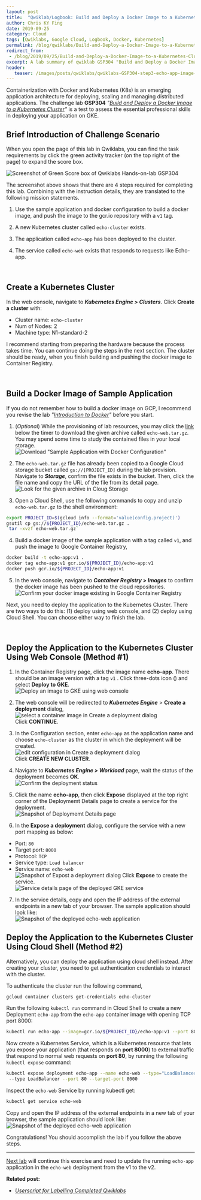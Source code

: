 ```yaml
---
layout: post
title:  "Qwiklab/Logbook: Build and Deploy a Docker Image to a Kubernetes Cluster"
author: Chris KY Fing
date: 2019-09-25
category: Cloud
tags: [Qwiklabs, Google Cloud, Logbook, Docker, Kubernetes]
permalink: /blog/qwiklabs/Build-and-Deploy-a-Docker-Image-to-a-Kubernetes-Cluster
redirect_from:
 - /blog/2019/09/25/Build-and-Deploy-a-Docker-Image-to-a-Kubernetes-Cluster
excerpt: A lab summary of qwiklab GSP304 "Build and Deploy a Docker Image to a Kubernetes Cluster" | 1. Create a Kubernetes Cluster | 2. Build a Docker Image of Sample Application | 3a. Deploy the Application to the Kubernetes Cluster Using Web Console (Method 1)  | 3b. Deploy the Application to the Kubernetes Cluster Using Cloud Shell (Method 2)
header: 
   teaser: /images/posts/qwiklabs/qwiklabs-GSP304-step3-echo-app-image-in-container-registry.png
---
```


Containerization with Docker and Kubernetes (K8s) is an emerging application architecture for deploying, scaling and managing distributed applications. The challenge lab **GSP304** _"[Build and Deploy a Docker Image to a Kubernetes Cluster](https://www.qwiklabs.com/focuses/1738?parent=catalog)"_ is a test to assess the essential professional skills in deploying your application on GKE.

## Brief Introduction of Challenge Scenario

When you open the page of this lab in Qwiklabs, you can find the task requirements by click the green activity tracker (on the top right of the page) to expand the score box.

![Screenshot of Green Score box of Qwiklabs Hands-on-lab GSP304](/images/posts/qwiklabs/score_box_of_qwiklabs_GSP304.png)

The screenshot above shows that there are 4 steps required for completing this lab. Combining with the instruction details, they are translated to the following mission statements.

1. Use the sample application and docker configuration to build a docker image, and push the image to the gcr.io repository with a `v1` tag.

2. A new Kubernetes cluster called `echo-cluster` exists.

3. The application called `echo-app` has been deployed to the cluster.

4. The service called `echo-web` exists that responds to requests like Echo-app.

<br>

## Create a Kubernetes Cluster

In the web console, navigate to _**Kubernetes Engine > Clusters**_. Click **Create a cluster** with:
- Cluster name: `echo-cluster`
- Num of Nodes: 2
- Machine type: N1-standard-2

I recommend starting from preparing the hardware because the process takes time. You can continue doing the steps in the next section. The cluster should be ready, when you finish building and pushing the docker image to Container Registry.

<br>

## Build a Docker Image of Sample Application

If you do not remember how to build a docker image on GCP, I recommend you revise the lab _"[Introduction to Docker](https://www.qwiklabs.com/focuses/1029?parent=catalog)"_ before you start.

1. (_Optional_)  While the provisioning of lab resources, you may click the [link](https://www.qwiklabs.com/instructions/162200/download) below the timer to download the given archive called `echo-web.tar.gz`. You may spend some time to study the contained files in your local storage.<br>
![Download "Sample Application with Docker Configuration"](/images/posts/qwiklabs/qwiklabs-GSP304-step1-Download-Sample-Application-Files.png)

2. The `echo-web.tar.gz` file has already been copied to a Google Cloud storage bucket called `gs://[PROJECT_ID]` during the lab provision. Navigate to **_Storage_**, confirm the file exists in the bucket. Then, click the file name and copy the URL of the file from its detail page.<br>
![Look for the given archive in Cloug Storage](/images/posts/qwiklabs/qwiklabs-GSP304-step2-echo-web-tar-gz-in-cloud-storage.png)

3. Open a Cloud Shell, use the following commands to copy and unzip `echo-web.tar.gz` to the shell environment:
```bash
export PROJECT_ID=$(gcloud info --format='value(config.project)')
gsutil cp gs://${PROJECT_ID}/echo-web.tar.gz .
`tar -xvzf echo-web.tar.gz`
```

4. Build a docker image of the sample application with a tag called `v1`, and push the image to Google Container Registry,
```bash
docker build -t echo-app:v1 .
docker tag echo-app:v1 gcr.io/${PROJECT_ID}/echo-app:v1
docker push gcr.io/${PROJECT_ID}/echo-app:v1
```

5. In the web console, navigate to _**Container Registry > Images**_ to confirm the docker image has been pushed to the cloud repositories.<br>
![Confirm your docker image existing in Google Container Registry](/images/posts/qwiklabs/qwiklabs-GSP304-step3-echo-app-image-in-container-registry.png)

Next, you need to deploy the application to the Kubernetes Cluster. There are two ways to do this: (1) deploy using web console, and (2) deploy using Cloud Shell. You can choose either way to finish the lab.

<br>

## Deploy the Application to the Kubernetes Cluster Using Web Console (Method #1)

1. In the Container Registry page, click the image name **echo-app**. There should be an image version with a tag `v1` . Click three-dots icon (<i class='fas fa-ellipsis-v'></i>) and select **Deploy to GKE**.<br>
![Deploy an image to GKE using web console](/images/posts/qwiklabs/qwiklabs-GSP304-step4-deploy-docker-image-in-container-registry.png)

2. The web console will be redirected to _**Kubernetes Engine**_ > **Create a deployment** dialog,<br>
![select a container image in Create a deployment dialog](/images/posts/qwiklabs/qwiklabs-GSP304-step5-create-a-deployment-to-GKE.png)<br>
Click **CONTINUE**.

3. In the Configuration section, enter `echo-app` as the application name and choose `echo-cluster` as the cluster in which the deployment will be created.<br>
![edit configuration in Create a deployment dialog](/images/posts/qwiklabs/qwiklabs-GSP304-step6-create-a-deployment-to-GKE-configuration.png)<br>
Click **CREATE NEW CLUSTER**.

4. Navigate to _**Kubernetes Engine > Workload**_ page, wait the status of the deployment becomes **OK**.<br>
![Confirm the deployment status](/images/posts/qwiklabs/qwiklabs-GSP304-step7-deployed-echo-app.png)

5. Click the name **echo-app**, then click **Expose** displayed at the top right corner of the Deploymemt Details page to create a service for the deployment.<br>
![Snapshot of Deploymemt Details page](/images/posts/qwiklabs/qwiklabs-GSP304-step8-details-of-echo-app.png)

6. In the **Expose a deployment** dialog, configure the service with a new port mapping as below:
- Port: `80`
- Target port: `8000`
- Protocol: `TCP`
- Service type: `Load balancer`
- Service name: `echo-web`<br>
![Snapshot of Expost a deployment dialog](/images/posts/qwiklabs/qwiklabs-GSP304-step9-Port-mapping-with-Load-balancer.png)
Click **Expose** to create the service.<br>
![Service details page of the deployed GKE service](/images/posts/qwiklabs/qwiklabs-GSP304-step10-Service-details-of-echo-web.png)

7. In the service details, copy and open the IP address of the external endpoints in a new tab of your browser. The sample application should look like:<br>
![Snapshot of the deployed echo-web application](/images/posts/qwiklabs/qwiklabs-GSP304-step11-deployed-echo-web.png)

## Deploy the Application to the Kubernetes Cluster Using Cloud Shell (Method #2)

Alternatively, you can deploy the application using cloud shell instead.
After creating your cluster, you need to get authentication credentials to interact with the cluster.

To authenticate the cluster run the following command,

```bash
gcloud container clusters get-credentials echo-cluster
```

Run the following `kubectl run` command in Cloud Shell to create a new Deployment `echo-app` from the `echo-app` container image with opening TCP port 8000:

```bash
kubectl run echo-app --image=gcr.io/${PROJECT_ID}/echo-app:v1 --port 8000
```

Now create a Kubernetes Service, which is a Kubernetes resource that lets you expose your application (that responds on **port 8000**) to external traffic that respond to normal web requests on **port 80**, by running the following `kubectl expose` command:

```bash
kubectl expose deployment echo-app --name echo-web --type="LoadBalancer"
 --type LoadBalancer --port 80 --target-port 8000
```

Inspect the `echo-web` Service by running kubectl get:

```bash
kubectl get service echo-web
```

Copy and open the IP address of the external endpoints in a new tab of your browser, the sample application should look like:<br>
![Snapshot of the deployed echo-web application](/images/posts/qwiklabs/qwiklabs-GSP304-step11-deployed-echo-web.png)

Congratulations! You should accomplish the lab if you follow the above steps.

* * *

[Next lab](/blog/qwiklabs/Scale-Out-and-Update-a-Containerized-Application-on-a-Kubernetes-Cluster) will continue this exercise and need to update the running `echo-app` application in the `echo-web` deployment from the v1 to the v2.

**Related post:**

- _[Userscript for Labelling Completed Qwiklabs](/blog/qwiklabs/Google-Cloud-Essential-Skills-Challenge-Lab)_